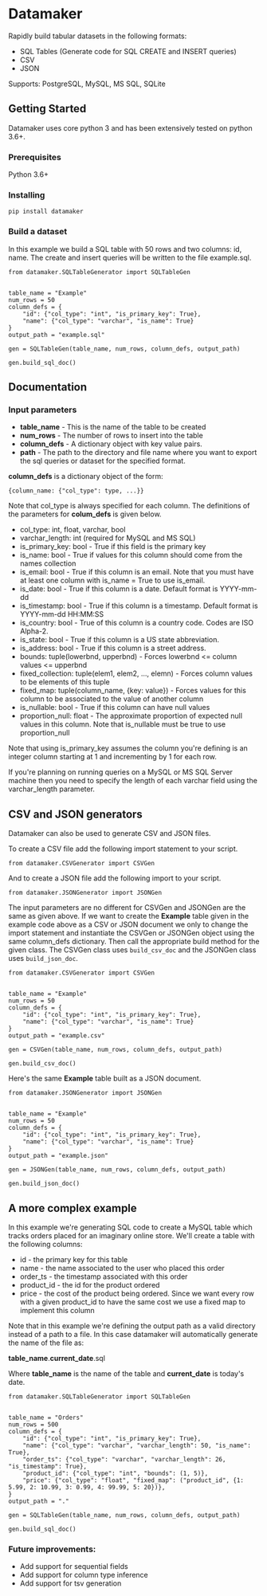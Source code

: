 # Datamaker

Rapidly build tabular datasets in the following formats:
- SQL Tables (Generate code for SQL CREATE and INSERT queries)
- CSV 
- JSON

Supports: PostgreSQL, MySQL, MS SQL, SQLite

## Getting Started
Datamaker uses core python 3 and has been extensively tested on python 3.6+. 

### Prerequisites
Python 3.6+

### Installing
```pip install datamaker```

### Build a dataset
In this example we build a SQL table with 50 rows and two columns: id, name. The create and 
insert queries will be written to the file example.sql.
```
from datamaker.SQLTableGenerator import SQLTableGen


table_name = "Example"
num_rows = 50
column_defs = {
    "id": {"col_type": "int", "is_primary_key": True},
    "name": {"col_type": "varchar", "is_name": True}
}
output_path = "example.sql"

gen = SQLTableGen(table_name, num_rows, column_defs, output_path)

gen.build_sql_doc()
```

## Documentation
### Input parameters
- **table_name**  - This is the name of the table to be created
- **num_rows** - The number of rows to insert into the table
- **column_defs** - A dictionary object with key value pairs.
- **path** - The path to the directory and file name where you want to export the sql
queries or dataset for the specified format.

**column_defs** is a dictionary object of the form:
```
{column_name: {"col_type": type, ...}}
```
Note that col_type is always specified for each column. The definitions of the parameters for **colum_defs** is given 
below.

- col_type: int, float, varchar, bool
- varchar_length: int (required for MySQL and MS SQL)
- is_primary_key: bool - True if this field is the primary key
- is_name: bool - True if values for this column should come from the names collection
- is_email: bool - True if this column is an email. Note that you must have at least one column with is_name = True 
to use is_email.
- is_date: bool - True if this column is a date. Default format is YYYY-mm-dd
- is_timestamp: bool - True if this column is a timestamp. Default format is YYYY-mm-dd HH:MM:SS
- is_country: bool - True of this column is a country code. Codes are ISO Alpha-2.
- is_state: bool - True if this column is a US state abbreviation. 
- is_address: bool - True if this column is a street address.
- bounds: tuple(lowerbnd, upperbnd) - Forces lowerbnd <= column values <= upperbnd
- fixed_collection: tuple(elem1, elem2, ..., elemn) - Forces column values to be elements of this tuple
- fixed_map: tuple(column_name, {key: value}) - Forces values for this column to be associated to the value of another 
column
- is_nullable: bool - True if this column can have null values
- proportion_null: float - The approximate proportion of expected null values in this column. Note that is_nullable 
must be true to use proportion_null

Note that using is_primary_key assumes the column you're defining is an integer column starting at 1 and incrementing
by 1 for each row.

If you're planning on running queries on a MySQL or MS SQL Server machine then you
need to specify the length of each varchar field using the varchar_length parameter.

## CSV and JSON generators
Datamaker can also be used to generate CSV and JSON files.

To create a CSV file add the following import statement to your script.

```from datamaker.CSVGenerator import CSVGen```

And to create a JSON file add the following import to your script.

```from datamaker.JSONGenerator import JSONGen```


The input parameters are no different for CSVGen and JSONGen are the same as given above. If we want to create the 
**Example** table given in the example code above as a CSV or JSON document we only to change the import statement and 
instantiate the CSVGen or JSONGen object using the same column_defs dictionary. Then call the appropriate build method
for the given class. The CSVGen class uses ```build_csv_doc``` and the JSONGen class uses ```build_json_doc```.

```
from datamaker.CSVGenerator import CSVGen


table_name = "Example"
num_rows = 50
column_defs = {
    "id": {"col_type": "int", "is_primary_key": True},
    "name": {"col_type": "varchar", "is_name": True}
}
output_path = "example.csv"

gen = CSVGen(table_name, num_rows, column_defs, output_path)

gen.build_csv_doc()
```

Here's the same **Example** table built as a JSON document.

```
from datamaker.JSONGenerator import JSONGen


table_name = "Example"
num_rows = 50
column_defs = {
    "id": {"col_type": "int", "is_primary_key": True},
    "name": {"col_type": "varchar", "is_name": True}
}
output_path = "example.json"

gen = JSONGen(table_name, num_rows, column_defs, output_path)

gen.build_json_doc()
```

## A more complex example
In this example we're generating SQL code to create a MySQL table which tracks orders placed for an imaginary online 
store. We'll create a table with the following columns:
- id - the primary key for this table
- name - the name associated to the user who placed this order
- order_ts - the timestamp associated with this order
- product_id - the id for the product ordered
- price - the cost of the product being ordered. Since we want every row with a given product_id to have the same cost we 
use a fixed map to implement this column 

Note that in this example we're defining the output path as a valid directory instead of a path to a file. In this 
case datamaker will automatically generate the name of the file as: 

**table_name**.**current_date**.sql

Where **table_name** is the name of the table and **current_date** is today's date.

```
from datamaker.SQLTableGenerator import SQLTableGen


table_name = "Orders"
num_rows = 500
column_defs = {
    "id": {"col_type": "int", "is_primary_key": True},
    "name": {"col_type": "varchar", "varchar_length": 50, "is_name": True},
    "order_ts": {"col_type": "varchar", "varchar_length": 26, "is_timestamp": True},
    "product_id": {"col_type": "int", "bounds": (1, 5)},
    "price": {"col_type": "float", "fixed_map": ("product_id", {1: 5.99, 2: 10.99, 3: 0.99, 4: 99.99, 5: 20})},
}
output_path = "."

gen = SQLTableGen(table_name, num_rows, column_defs, output_path)

gen.build_sql_doc()
```

### Future improvements:
- Add support for sequential fields
- Add support for column type inference
- Add support for tsv generation
